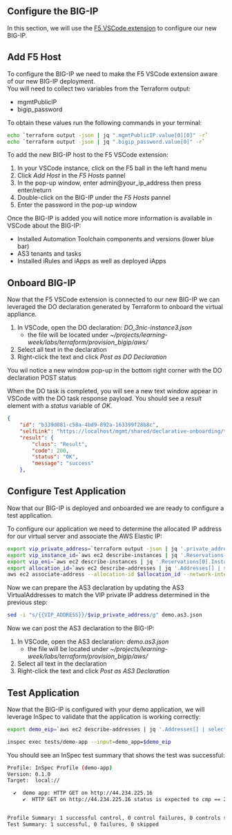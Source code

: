 ## Configure the BIG-IP
In this section, we will use the [F5 VSCode extension](https://f5devcentral.github.io/vscode-f5/#/) to configure our new BIG-IP.

## Add F5 Host
To configure the BIG-IP we need to make the F5 VSCode extension aware of our new BIG-IP deployment.  
You will need to collect two variables from the Terraform output:
- mgmtPublicIP
- bigip_password

To obtain these values run the following commands in your terminal:
```bash
echo `terraform output -json | jq ".mgmtPublicIP.value[0][0]" -r`
echo `terraform output -json | jq ".bigip_password.value[0]" -r`
```

To add the new BIG-IP host to the F5 VSCode extension: 
1. In your VSCode instance, click on the F5 ball in the left hand menu 
2. Click *Add Host* in the *F5 Hosts* pannel
3. In the pop-up window, enter admin@your_ip_address then press enter/return 
4. Double-click on the BIG-IP under the *F5 Hosts* pannel
5. Enter the password in the pop-up window

Once the BIG-IP is added you will notice more information is available in VSCode about the BIG-IP:
- Installed Automation Toolchain components and versions (lower blue bar)
- AS3 tenants and tasks
- Installed iRules and iApps as well as deployed iApps

## Onboard BIG-IP
Now that the F5 VSCode extension is connected to our new BIG-IP we can leveraged the DO declaration generated by Terraform to onboard the virtual appliance. 

1. In VSCode, open the DO declaration: *DO_3nic-instance3.json*
     - the file will be located under *~/projects/learning-week/labs/terraform/provision_bigip/aws/*
2. Select all text in the declaration 
3. Right-click the text and click *Post as DO Declaration*

You wil notice a new window pop-up in the bottom right corner with the DO declaration POST status

When the DO task is completed, you will see a new text window appear in VSCode with the DO task response payload.  You should see a *result* element with a *status* variable of *OK*. 
```json
{
    "id": "b339d081-c58a-4bd9-892a-163399f28b8c",
    "selfLink": "https://localhost/mgmt/shared/declarative-onboarding/task/b339d081-c58a-4bd9-892a-163399f28b8c",
    "result": {
        "class": "Result",
        "code": 200,
        "status": "OK",
        "message": "success"
    },
```

## Configure Test Application
Now that our BIG-IP is deployed and onboarded we are ready to configure a test application.

To configure our application we need to determine the allocated IP address for our virtual server and associate the AWS Elastic IP:
```bash
export vip_private_address=`terraform output -json | jq '.private_addresses.value[0][0][0]' -r`
export vip_instance_id=`aws ec2 describe-instances | jq '.Reservations[0].Instances[0].InstanceId' -r`
export vip_eni=`aws ec2 describe-instances | jq '.Reservations[0].Instances[0].NetworkInterfaces[] | select(.PrivateIpAddress | contains("10.0.2.")) | .NetworkInterfaceId' -r`
export allocation_id=`aws ec2 describe-addresses | jq '.Addresses[] | select(.NetworkInterfaceId | contains($vip_eni)) | .AllocationId' --arg vip_eni "$vip_eni" -r`
aws ec2 associate-address --allocation-id $allocation_id --network-interface-id $vip_eni --private-ip-address $vip_private_address
```
Now we can prepare the AS3 declaration by updating the AS3 VirtualAddresses to match the VIP private IP address determined in the previous step:
```bash
sed -i "s/{{VIP_ADDRESS}}/$vip_private_address/g" demo.as3.json
```

Now we can post the AS3 declaration to the BIG-IP:
1. In VSCode, open the AS3 declaration: *demo.as3.json*
     - the file will be located under *~/projects/learning-week/labs/terraform/provision_bigip/aws/*
2. Select all text in the declaration 
3. Right-click the text and click *Post as AS3 Declaration*

## Test Application
Now that the BIG-IP is configured with your demo application, we will leverage InSpec to validate that the application is working correctly:
```bash
export demo_eip=`aws ec2 describe-addresses | jq '.Addresses[] | select(.AllocationId | contains($allocation_id)) | .PublicIp' --arg allocation_id "$allocation_id" -r`

inspec exec tests/demo-app --input=demo_app=$demo_eip
```

You should see an InSpec test summary that shows the test was successful:
```bash
Profile: InSpec Profile (demo-app)
Version: 0.1.0
Target:  local://

  ✔  demo app: HTTP GET on http://44.234.225.16
     ✔  HTTP GET on http://44.234.225.16 status is expected to cmp == 200


Profile Summary: 1 successful control, 0 control failures, 0 controls skipped
Test Summary: 1 successful, 0 failures, 0 skipped
```
